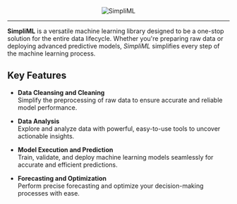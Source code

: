 <div align="center">

![SimpliML]((https://i.ibb.co/KWCTBQP/NameSml.png)) 
<hr>
</div>

**SimpliML** is a versatile machine learning library designed to be a one-stop solution for the entire data lifecycle. Whether you're preparing raw data or deploying advanced predictive models, *SimpliML* simplifies every step of the machine learning process.  

## Key Features  

- **Data Cleansing and Cleaning**  
  Simplify the preprocessing of raw data to ensure accurate and reliable model performance.  

- **Data Analysis**  
  Explore and analyze data with powerful, easy-to-use tools to uncover actionable insights.  

- **Model Execution and Prediction**  
  Train, validate, and deploy machine learning models seamlessly for accurate and efficient predictions.  

- **Forecasting and Optimization**  
  Perform precise forecasting and optimize your decision-making processes with ease.  
